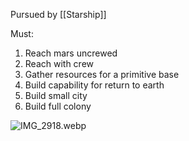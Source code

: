 Pursued by [[Starship]]

Must:

1. Reach mars uncrewed
2. Reach with crew
3. Gather resources for a primitive base
4. Build capability for return to earth
5. Build small city
6. Build full colony

![IMG_2918.webp](img_2918.webp)
